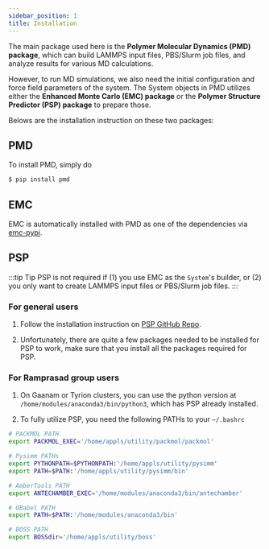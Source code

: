```yaml
---
sidebar_position: 1
title: Installation
---
```


The main package used here is the **Polymer Molecular Dynamics (PMD) package**, which can build LAMMPS input files, PBS/Slurm job files, and analyze results for various MD calculations.

However, to run MD simulations, we also need the initial configuration and force field parameters of the system. The System objects in PMD utilizes either the **Enhanced Monte Carlo (EMC) package** or the **Polymer Structure Predictor (PSP) package** to prepare those.

Belows are the installation instruction on these two packages:

## PMD

To install PMD, simply do

```bash
$ pip install pmd
```

## EMC

EMC is automatically installed with PMD as one of the dependencies via [emc-pypi](https://github.com/kevinshen56714/emc-pypi).

## PSP

:::tip Tip
PSP is not required if (1) you use EMC as the `System`'s builder, or (2) you only want to create LAMMPS input files or PBS/Slurm job files.
:::

### For general users

1. Follow the installation instruction on [PSP GitHub Repo](https://github.com/Ramprasad-Group/PSP).

2. Unfortunately, there are quite a few packages needed to be installed for PSP to work, make sure that you install all the packages required for PSP.

### For Ramprasad group users

1. On Gaanam or Tyrion clusters, you can use the python version at
   `/home/modules/anaconda3/bin/python3`, which has PSP already installed.

2. To fully utilize PSP, you need the following PATHs to your `~/.bashrc`

```bash title="~/.bashrc"
# PACKMOL PATH
export PACKMOL_EXEC='/home/appls/utility/packmol/packmol'

# Pysimm PATHs
export PYTHONPATH=$PYTHONPATH:'/home/appls/utility/pysimm'
export PATH=$PATH:'/home/appls/utility/pysimm/bin'

# AmberTools PATH
export ANTECHAMBER_EXEC='/home/modules/anaconda3/bin/antechamber'

# OBabel PATH
export PATH=$PATH:'/home/modules/anaconda3/bin'

# BOSS PATH
export BOSSdir='/home/appls/utility/boss'
```
